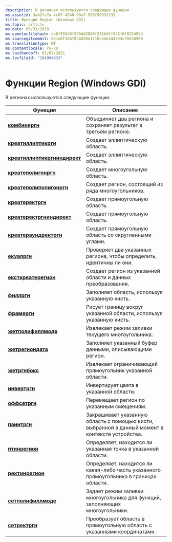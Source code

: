 ```yaml
---
description: В регионах используются следующие функции.
ms.assetid: 3a42fc7a-4c07-4540-99a7-520f99532f33
title: Функции Region (Windows GDI)
ms.topic: article
ms.date: 05/31/2018
ms.openlocfilehash: de0f55549f978dd2868f231b9ff042f6f825459d
ms.sourcegitcommit: 831e8f3db78ab820e1710cede244553c70e50500
ms.translationtype: MT
ms.contentlocale: ru-RU
ms.lasthandoff: 01/07/2021
ms.locfileid: "104984833"
---
```

# <a name="region-functions-windows-gdi"></a>Функции Region (Windows GDI)

В регионах используются следующие функции.



| Функция                                                       | Описание                                                                                  |
|----------------------------------------------------------------|----------------------------------------------------------------------------------------------|
| [**комбинергн**](/windows/desktop/api/Wingdi/nf-wingdi-combinergn)                               | Объединяет два региона и сохраняет результат в третьем регионе.                                |
| [**креатиллиптикргн**](/windows/desktop/api/Wingdi/nf-wingdi-createellipticrgn)                 | Создает эллиптическую область.                                                                |
| [**креатиллиптикргниндирект**](/windows/desktop/api/Wingdi/nf-wingdi-createellipticrgnindirect) | Создает эллиптическую область.                                                                |
| [**креатеполигонргн**](/windows/desktop/api/Wingdi/nf-wingdi-createpolygonrgn)                   | Создает многоугольную область.                                                                  |
| [**креатеполиполигонргн**](/windows/desktop/api/Wingdi/nf-wingdi-createpolypolygonrgn)           | Создает регион, состоящий из ряда многоугольников.                                         |
| [**креатеректргн**](/windows/desktop/api/Wingdi/nf-wingdi-createrectrgn)                         | Создает прямоугольную область.                                                                |
| [**креатеректргниндирект**](/windows/desktop/api/Wingdi/nf-wingdi-createrectrgnindirect)         | Создает прямоугольную область.                                                                |
| [**креатераундректргн**](/windows/desktop/api/Wingdi/nf-wingdi-createroundrectrgn)               | Создает прямоугольную область со скругленными углами.                                           |
| [**екуалргн**](/windows/desktop/api/Wingdi/nf-wingdi-equalrgn)                                   | Проверяет два указанных региона, чтобы определить, идентичны ли они.                    |
| [**ексткреатерегион**](/windows/desktop/api/Wingdi/nf-wingdi-extcreateregion)                     | Создает регион из указанной области и данных преобразования.                          |
| [**филлргн**](/windows/desktop/api/Wingdi/nf-wingdi-fillrgn)                                     | Заполняет область, используя указанную кисть.                                                 |
| [**фрамергн**](/windows/desktop/api/Wingdi/nf-wingdi-framergn)                                   | Рисует границу вокруг указанной области, используя указанную кисть.                     |
| [**жетполифиллмоде**](/windows/desktop/api/Wingdi/nf-wingdi-getpolyfillmode)                     | Извлекает режим заливки текущего многоугольника.                                                     |
| [**жетрегиондата**](/windows/desktop/api/Wingdi/nf-wingdi-getregiondata)                         | Заполняет указанный буфер данными, описывающими регион.                                    |
| [**жетргнбокс**](/windows/desktop/api/Wingdi/nf-wingdi-getrgnbox)                                 | Извлекает ограничивающий прямоугольник указанной области.                                    |
| [**инвертргн**](/windows/desktop/api/Wingdi/nf-wingdi-invertrgn)                                 | Инвертирует цвета в указанной области.                                                  |
| [**оффсетргн**](/windows/desktop/api/Wingdi/nf-wingdi-offsetrgn)                                 | Перемещает регион по указанным смещениям.                                                     |
| [**паинтргн**](/windows/desktop/api/Wingdi/nf-wingdi-paintrgn)                                   | Закрашивает указанную область с помощью кисти, выбранной в данный момент в контексте устройства.   |
| [**птинрегион**](/windows/desktop/api/Wingdi/nf-wingdi-ptinregion)                               | Определяет, находится ли указанная точка в указанной области.                       |
| [**ректинрегион**](/windows/desktop/api/Wingdi/nf-wingdi-rectinregion)                           | Определяет, находится ли какая-либо часть указанного прямоугольника в границах области. |
| [**сетполифиллмоде**](/windows/desktop/api/Wingdi/nf-wingdi-setpolyfillmode)                     | Задает режим заливки многоугольника для функций, заполняющих многоугольники.                                 |
| [**сетректргн**](/windows/desktop/api/Wingdi/nf-wingdi-setrectrgn)                               | Преобразует область в прямоугольную область с указанными координатами.                  |



 

 

 



